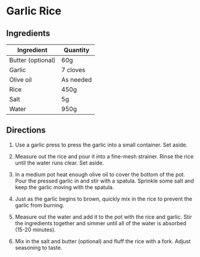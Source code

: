 # Garlic Rice

## Ingredients


| Ingredient | Quantity |
| --- | --- |
| Butter (optional) | 60g |
| Garlic | 7 cloves |
| Olive oil | As needed |
| Rice | 450g |
| Salt | 5g |
| Water | 950g |


## Directions

1. Use a garlic press to press the garlic into a small
   container. Set aside.

2. Measure out the rice and pour it into a fine-mesh strainer. Rinse the rice
   until the water runs clear. Set aside.

3. In a medium pot heat enough olive oil to cover the bottom of the pot. Pour
   the pressed garlic in and stir with a spatula. Sprinkle some salt and keep
   the garlic moving with the spatula.

4. Just as the garlic begins to brown, quickly mix in the rice to prevent the
   garlic from burning.

5. Measure out the water and add it to the pot with the rice and garlic. Stir
   the ingredients together and simmer until all of the water is absorbed
   (15-20 minutes).

6. Mix in the salt and butter (optional) and fluff the rice with a fork. Adjust
   seasoning to taste.

